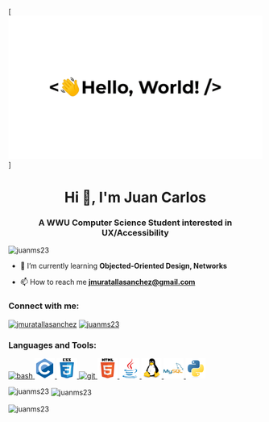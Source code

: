 [![MasterHead](https://raw.githubusercontent.com/umittengiz/cdn/main/uploads/greetings.gif)]
<h1 align="center">Hi 👋, I'm Juan Carlos</h1>
<h3 align="center">A WWU Computer Science Student interested in UX/Accessibility</h3>

<p align="left"> <img src="https://komarev.com/ghpvc/?username=juanms23&label=Profile%20views&color=0e75b6&style=flat" alt="juanms23" /> </p>

- 🌱 I’m currently learning **Objected-Oriented Design, Networks**

- 📫 How to reach me **jmuratallasanchez@gmail.com**

<h3 align="left">Connect with me:</h3>
<p align="left">
<a href="https://linkedin.com/in/jmuratallasanchez" target="blank"><img align="center" src="https://raw.githubusercontent.com/rahuldkjain/github-profile-readme-generator/master/src/images/icons/Social/linked-in-alt.svg" alt="jmuratallasanchez" height="30" width="40" /></a>
<a href="https://www.leetcode.com/juanms23" target="blank"><img align="center" src="https://raw.githubusercontent.com/rahuldkjain/github-profile-readme-generator/master/src/images/icons/Social/leet-code.svg" alt="juanms23" height="30" width="40" /></a>
</p>

<h3 align="left">Languages and Tools:</h3>
<p align="left"> <a href="https://www.gnu.org/software/bash/" target="_blank" rel="noreferrer"> <img src="https://www.vectorlogo.zone/logos/gnu_bash/gnu_bash-icon.svg" alt="bash" width="40" height="40"/> </a> <a href="https://www.cprogramming.com/" target="_blank" rel="noreferrer"> <img src="https://raw.githubusercontent.com/devicons/devicon/master/icons/c/c-original.svg" alt="c" width="40" height="40"/> </a> <a href="https://www.w3schools.com/css/" target="_blank" rel="noreferrer"> <img src="https://raw.githubusercontent.com/devicons/devicon/master/icons/css3/css3-original-wordmark.svg" alt="css3" width="40" height="40"/> </a> <a href="https://git-scm.com/" target="_blank" rel="noreferrer"> <img src="https://www.vectorlogo.zone/logos/git-scm/git-scm-icon.svg" alt="git" width="40" height="40"/> </a> <a href="https://www.w3.org/html/" target="_blank" rel="noreferrer"> <img src="https://raw.githubusercontent.com/devicons/devicon/master/icons/html5/html5-original-wordmark.svg" alt="html5" width="40" height="40"/> </a> <a href="https://www.java.com" target="_blank" rel="noreferrer"> <img src="https://raw.githubusercontent.com/devicons/devicon/master/icons/java/java-original.svg" alt="java" width="40" height="40"/> </a> <a href="https://www.linux.org/" target="_blank" rel="noreferrer"> <img src="https://raw.githubusercontent.com/devicons/devicon/master/icons/linux/linux-original.svg" alt="linux" width="40" height="40"/> </a> <a href="https://www.mysql.com/" target="_blank" rel="noreferrer"> <img src="https://raw.githubusercontent.com/devicons/devicon/master/icons/mysql/mysql-original-wordmark.svg" alt="mysql" width="40" height="40"/> </a> <a href="https://www.python.org" target="_blank" rel="noreferrer"> <img src="https://raw.githubusercontent.com/devicons/devicon/master/icons/python/python-original.svg" alt="python" width="40" height="40"/> </a> </p>

<p><img align="left" src="https://github-readme-stats.vercel.app/api/top-langs?username=juanms23&show_icons=true&locale=en&layout=compact" alt="juanms23" /></p>

<p>&nbsp;<img align="center" src="https://github-readme-stats.vercel.app/api?username=juanms23&show_icons=true&locale=en" alt="juanms23" /></p>

<p><img align="center" src="https://github-readme-streak-stats.herokuapp.com/?user=juanms23&" alt="juanms23" /></p>
